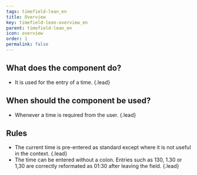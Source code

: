 ```yaml
---
tags: timefield-lean_en
title: Overview
key: timefield-lean-overview_en
parent: timefield-lean_en
icon: overview
order: 1
permalink: false  
---
```


## What does the component do?
* It is used for the entry of a time. {.lead}

## When should the component be used?
* Whenever a time is required from the user. {.lead}

## Rules 
* The current time is pre-entered as standard except where it is not useful in the context. {.lead}
* The time can be entered without a colon. Entries such as 130, 1.30 or 1,30 are correctly reformated as 01:30 after leaving the field. {.lead}